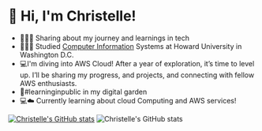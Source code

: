 # 👋 Hi, I'm Christelle!

- 👩🏽‍💻 Sharing about my journey and learnings in tech <br/>
- 👩🏽‍🎓 Studied [Computer Information](https://business.howard.edu/programs/undergraduate/computer-information-systems) Systems at Howard University in Washington D.C. <br/>
- 💻I'm diving into AWS Cloud! After a year of exploration, it’s time to level up. I’ll be sharing my progress, and projects, and connecting with fellow AWS enthusiasts. <br/>
- 🌷#learninginpublic in my digital garden <br/>
- 💻☁️ Currently learning about cloud Computing and AWS services! <br/>


<!-- GitHub stats-->
[![Christelle's GitHub stats](https://github-readme-stats.vercel.app/api?username=Cagnoro1)](https://github.com/cagnoro1/github-readme-stats)
![Christelle's GitHub stats](https://github-readme-stats.vercel.app/api?username=Cagnoro1_icons=true&theme=radical)
